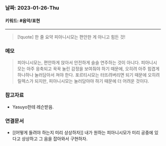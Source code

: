 ### 날짜:   2023-01-26-Thu
#### 키워드: #음악/표현
-----
>[!quote] 한 줄 요약
>피아니시모는 편안한 게 아니고 힘든 것!

### 메모

>피아니시모는, 편안하게 앉아서 안전하게 슬슬 연주하는 것이 아니다. 피아니시모는 아주 응축되고 꾹꾹 눌린 감정을 보여줘야 하기 때문에, 오히려 아주 힘겹게 하나하나 눌러담아서 쳐야 한다.
>포르티시모는 터뜨려버리면 되기 때문에 오히려 릴렉스가 되지만, 피아니시모는 눌러담아야 하기 때문에 더 어려운 것이다. 

### 참고자료
- Yasuyo한테 레슨받음.

### 연결문서
- [[어떻게 들려야 하는지 미리 상상하자]] 내가 원하는 피아니시모가 미리 공중에 있다고 상상하고 그 음을 잡아와서 구현하자.

 

